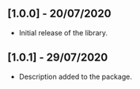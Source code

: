 ## [1.0.0] - 20/07/2020

- Initial release of the library.

## [1.0.1] - 29/07/2020

- Description added to the package.